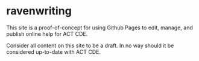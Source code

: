 # ravenwriting

This site is a proof-of-concept for using Github Pages to edit, manage, and publish online help for ACT CDE.

Consider all content on this site to be a draft. In no way should it be considered up-to-date with ACT CDE.
